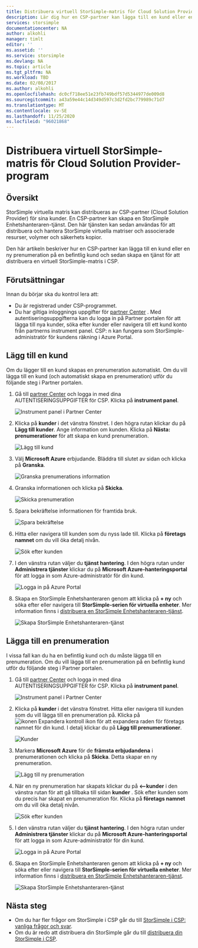 ```yaml
---
title: Distribuera virtuell StorSimple-matris för Cloud Solution Provider-program
description: Lär dig hur en CSP-partner kan lägga till en kund eller en ny prenumeration på en befintlig kund och sedan skapa en tjänst för att distribuera en virtuell StorSimple-matris i CSP.
services: storsimple
documentationcenter: NA
author: alkohli
manager: timlt
editor: ''
ms.assetid: ''
ms.service: storsimple
ms.devlang: NA
ms.topic: article
ms.tgt_pltfrm: NA
ms.workload: TBD
ms.date: 02/08/2017
ms.author: alkohli
ms.openlocfilehash: dc0cf718ee51e23fb749bdf57d5344977de009d8
ms.sourcegitcommit: a43a59e44c14d349d597c3d2fd2bc779989c71d7
ms.translationtype: MT
ms.contentlocale: sv-SE
ms.lasthandoff: 11/25/2020
ms.locfileid: "96021868"
---
```

# <a name="deploy-storsimple-virtual-array-for-cloud-solution-provider-program"></a>Distribuera virtuell StorSimple-matris för Cloud Solution Provider-program

## <a name="overview"></a>Översikt

StorSimple virtuella matris kan distribueras av CSP-partner (Cloud Solution Provider) för sina kunder. En CSP-partner kan skapa en StorSimple Enhetshanteraren-tjänst. Den här tjänsten kan sedan användas för att distribuera och hantera StorSimple virtuella matriser och associerade resurser, volymer och säkerhets kopior.

Den här artikeln beskriver hur en CSP-partner kan lägga till en kund eller en ny prenumeration på en befintlig kund och sedan skapa en tjänst för att distribuera en virtuell StorSimple-matris i CSP.

## <a name="prerequisites"></a>Förutsättningar

Innan du börjar ska du kontrol lera att:

- Du är registrerad under CSP-programmet.
- Du har giltiga inloggnings uppgifter för [partner Center](https://partnercenter.microsoft.com/) . Med autentiseringsuppgifterna kan du logga in på Partner portalen för att lägga till nya kunder, söka efter kunder eller navigera till ett kund konto från partnerns instrument panel. CSP: n kan fungera som StorSimple-administratör för kundens räkning i Azure Portal.
                             
## <a name="add-a-customer"></a>Lägg till en kund

Om du lägger till en kund skapas en prenumeration automatiskt. Om du vill lägga till en kund (och automatiskt skapa en prenumeration) utför du följande steg i Partner portalen.

1. Gå till [partner Center](https://partnercenter.microsoft.com/) och logga in med dina AUTENTISERINGSUPPGIFTER för CSP. Klicka på **instrument panel**.

     ![Instrument panel i Partner Center](./media/storsimple-partner-csp-deploy/image1.png)
                              
2. Klicka på **kunder** i det vänstra fönstret. I den högra rutan klickar du på **Lägg till kunder**. Ange information om kunden. Klicka på **Nästa: prenumerationer** för att skapa en kund prenumeration.

    ![Lägg till kund](./media/storsimple-partner-csp-deploy/image2.png)

3.  Välj **Microsoft Azure** erbjudande. Bläddra till slutet av sidan och klicka på **Granska**.

    ![Granska prenumerations information](./media/storsimple-partner-csp-deploy/image3.png)
                              
4. Granska informationen och klicka på **Skicka**.

    ![Skicka prenumeration](./media/storsimple-partner-csp-deploy/image4.png)

5. Spara bekräftelse informationen för framtida bruk.

    ![Spara bekräftelse](./media/storsimple-partner-csp-deploy/image5.png)

6. Hitta eller navigera till kunden som du nyss lade till. Klicka på **företags namnet** om du vill öka detalj nivån.

    ![Sök efter kunden](./media/storsimple-partner-csp-deploy/image6.png)  

7. I den vänstra rutan väljer du **tjänst hantering**. I den högra rutan under **Administrera tjänster** klickar du på **Microsoft Azure-hanteringsportal** för att logga in som Azure-administratör för din kund.

    ![Logga in på Azure Portal](./media/storsimple-partner-csp-deploy/image9.png)

8. Skapa en StorSimple Enhetshanteraren genom att klicka på **+ ny** och söka efter eller navigera till **StorSimple-serien för virtuella enheter**. Mer information finns i [distribuera en StorSimple Enhetshanteraren-tjänst](storsimple-virtual-array-manage-service.md).

    ![Skapa StorSimple Enhetshanteraren-tjänst](./media/storsimple-partner-csp-deploy/image8.png)


## <a name="add-a-subscription"></a>Lägga till en prenumeration

I vissa fall kan du ha en befintlig kund och du måste lägga till en prenumeration. Om du vill lägga till en prenumeration på en befintlig kund utför du följande steg i Partner portalen.

1. Gå till [partner Center](https://partnercenter.microsoft.com/) och logga in med dina AUTENTISERINGSUPPGIFTER för CSP. Klicka på **instrument panel**.

     ![Instrument panel i Partner Center](./media/storsimple-partner-csp-deploy/image1.png)
                              
2. Klicka på **kunder** i det vänstra fönstret. Hitta eller navigera till kunden som du vill lägga till en prenumeration på. Klicka på ![ ikonen Expandera kontroll ikon ](./media/storsimple-partner-csp-deploy/expand_pane_icon.png) för att expandera raden för företags namnet för din kund. I detalj klickar du på **Lägg till prenumerationer**.

    ![Kunder](./media/storsimple-partner-csp-deploy/image10.png)

3. Markera **Microsoft Azure** för de **främsta erbjudandena** i prenumerationen och klicka på **Skicka**. Detta skapar en ny prenumeration.

    ![Lägg till ny prenumeration](./media/storsimple-partner-csp-deploy/image11.png)

6. När en ny prenumeration har skapats klickar du på **<--kunder** i den vänstra rutan för att gå tillbaka till sidan **kunder** . Sök efter kunden som du precis har skapat en prenumeration för. Klicka på **företags namnet** om du vill öka detalj nivån.

    ![Sök efter kunden](./media/storsimple-partner-csp-deploy/image6.png)  

7. I den vänstra rutan väljer du **tjänst hantering**. I den högra rutan under **Administrera tjänster** klickar du på **Microsoft Azure-hanteringsportal** för att logga in som Azure-administratör för din kund.

    ![Logga in på Azure Portal](./media/storsimple-partner-csp-deploy/image9.png)

8. Skapa en StorSimple Enhetshanteraren genom att klicka på **+ ny** och söka efter eller navigera till **StorSimple-serien för virtuella enheter**. Mer information finns i [distribuera en StorSimple Enhetshanteraren-tjänst](storsimple-virtual-array-manage-service.md).

    ![Skapa StorSimple Enhetshanteraren-tjänst](./media/storsimple-partner-csp-deploy/image8.png)

## <a name="next-steps"></a>Nästa steg

- Om du har fler frågor om StorSimple i CSP går du till [StorSimple i CSP: vanliga frågor och svar](storsimple-partner-csp-faq.md).
- Om du är redo att distribuera din StorSimple går du till [distribuera din StorSimple i CSP](storsimple-partner-csp-deploy.md).
